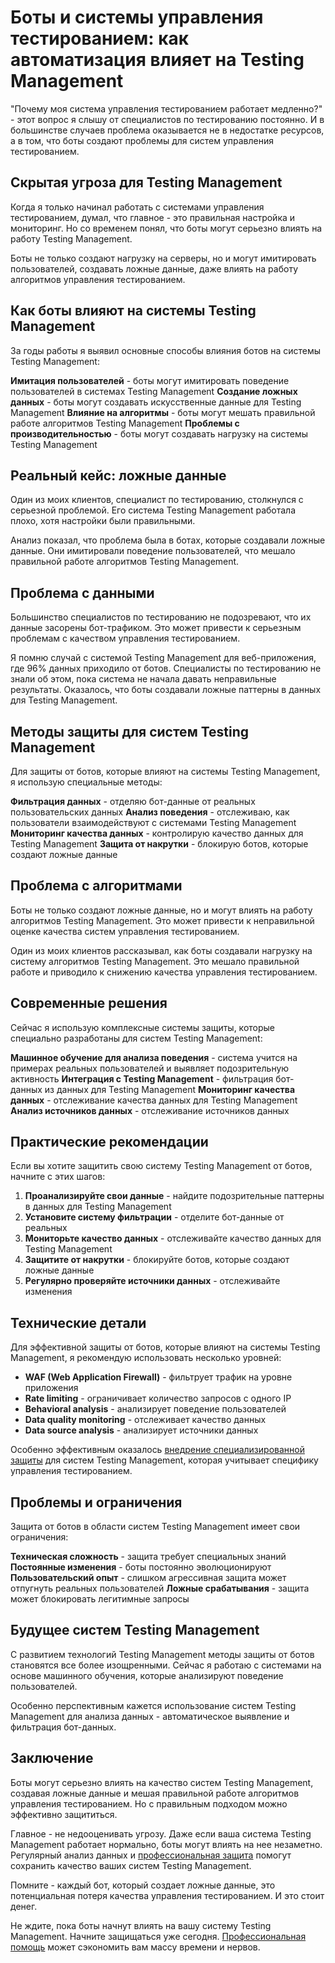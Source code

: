 ﻿# Боты и системы управления тестированием: как автоматизация влияет на Testing Management

"Почему моя система управления тестированием работает медленно?" - этот вопрос я слышу от специалистов по тестированию постоянно. И в большинстве случаев проблема оказывается не в недостатке ресурсов, а в том, что боты создают проблемы для систем управления тестированием.

## Скрытая угроза для Testing Management

Когда я только начинал работать с системами управления тестированием, думал, что главное - это правильная настройка и мониторинг. Но со временем понял, что боты могут серьезно влиять на работу Testing Management.

Боты не только создают нагрузку на серверы, но и могут имитировать пользователей, создавать ложные данные, даже влиять на работу алгоритмов управления тестированием.

## Как боты влияют на системы Testing Management

За годы работы я выявил основные способы влияния ботов на системы Testing Management:

**Имитация пользователей** - боты могут имитировать поведение пользователей в системах Testing Management
**Создание ложных данных** - боты могут создавать искусственные данные для Testing Management
**Влияние на алгоритмы** - боты могут мешать правильной работе алгоритмов Testing Management
**Проблемы с производительностью** - боты могут создавать нагрузку на системы Testing Management

## Реальный кейс: ложные данные

Один из моих клиентов, специалист по тестированию, столкнулся с серьезной проблемой. Его система Testing Management работала плохо, хотя настройки были правильными.

Анализ показал, что проблема была в ботах, которые создавали ложные данные. Они имитировали поведение пользователей, что мешало правильной работе алгоритмов Testing Management.

## Проблема с данными

Большинство специалистов по тестированию не подозревают, что их данные засорены бот-трафиком. Это может привести к серьезным проблемам с качеством управления тестированием.

Я помню случай с системой Testing Management для веб-приложения, где 96% данных приходило от ботов. Специалисты по тестированию не знали об этом, пока система не начала давать неправильные результаты. Оказалось, что боты создавали ложные паттерны в данных для Testing Management.

## Методы защиты для систем Testing Management

Для защиты от ботов, которые влияют на системы Testing Management, я использую специальные методы:

**Фильтрация данных** - отделяю бот-данные от реальных пользовательских данных
**Анализ поведения** - отслеживаю, как пользователи взаимодействуют с системами Testing Management
**Мониторинг качества данных** - контролирую качество данных для Testing Management
**Защита от накрутки** - блокирую ботов, которые создают ложные данные

## Проблема с алгоритмами

Боты не только создают ложные данные, но и могут влиять на работу алгоритмов Testing Management. Это может привести к неправильной оценке качества систем управления тестированием.

Один из моих клиентов рассказывал, как боты создавали нагрузку на систему алгоритмов Testing Management. Это мешало правильной работе и приводило к снижению качества управления тестированием.

## Современные решения

Сейчас я использую комплексные системы защиты, которые специально разработаны для систем Testing Management:

**Машинное обучение для анализа поведения** - система учится на примерах реальных пользователей и выявляет подозрительную активность
**Интеграция с Testing Management** - фильтрация бот-данных из данных для Testing Management
**Мониторинг качества данных** - отслеживание качества данных для Testing Management
**Анализ источников данных** - отслеживание источников данных

## Практические рекомендации

Если вы хотите защитить свою систему Testing Management от ботов, начните с этих шагов:

1. **Проанализируйте свои данные** - найдите подозрительные паттерны в данных для Testing Management
2. **Установите систему фильтрации** - отделите бот-данные от реальных
3. **Мониторьте качество данных** - отслеживайте качество данных для Testing Management
4. **Защитите от накрутки** - блокируйте ботов, которые создают ложные данные
5. **Регулярно проверяйте источники данных** - отслеживайте изменения

## Технические детали

Для эффективной защиты от ботов, которые влияют на системы Testing Management, я рекомендую использовать несколько уровней:

- **WAF (Web Application Firewall)** - фильтрует трафик на уровне приложения
- **Rate limiting** - ограничивает количество запросов с одного IP
- **Behavioral analysis** - анализирует поведение пользователей
- **Data quality monitoring** - отслеживает качество данных
- **Data source analysis** - анализирует источники данных

Особенно эффективным оказалось [внедрение специализированной защиты](https://progaem.com/ustanovka-antibota-usluga-po-zashhite-ot-botov-vashih-sajtov-na-razlichnyh-cms-sistemah.html) для систем Testing Management, которая учитывает специфику управления тестированием.

## Проблемы и ограничения

Защита от ботов в области систем Testing Management имеет свои ограничения:

**Техническая сложность** - защита требует специальных знаний
**Постоянные изменения** - боты постоянно эволюционируют
**Пользовательский опыт** - слишком агрессивная защита может отпугнуть реальных пользователей
**Ложные срабатывания** - защита может блокировать легитимные запросы

## Будущее систем Testing Management

С развитием технологий Testing Management методы защиты от ботов становятся все более изощренными. Сейчас я работаю с системами на основе машинного обучения, которые анализируют поведение пользователей.

Особенно перспективным кажется использование систем Testing Management для анализа данных - автоматическое выявление и фильтрация бот-данных.

## Заключение

Боты могут серьезно влиять на качество систем Testing Management, создавая ложные данные и мешая правильной работе алгоритмов управления тестированием. Но с правильным подходом можно эффективно защититься.

Главное - не недооценивать угрозу. Даже если ваша система Testing Management работает нормально, боты могут влиять на нее незаметно. Регулярный анализ данных и [профессиональная защита](https://progaem.com/ustanovka-antibota-usluga-po-zashhite-ot-botov-vashih-sajtov-na-razlichnyh-cms-sistemah.html) помогут сохранить качество ваших систем Testing Management.

Помните - каждый бот, который создает ложные данные, это потенциальная потеря качества управления тестированием. И это стоит денег.

Не ждите, пока боты начнут влиять на вашу систему Testing Management. Начните защищаться уже сегодня. [Профессиональная помощь](https://progaem.com/ustanovka-antibota-usluga-po-zashhite-ot-botov-vashih-sajtov-na-razlichnyh-cms-sistemah.html) может сэкономить вам массу времени и нервов.
